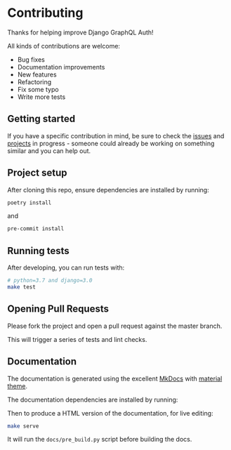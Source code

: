 <!-- shameless copy from graphene-django CONTRIBUTING file -->

# Contributing

Thanks for helping improve Django GraphQL Auth!

All kinds of contributions are welcome:

- Bug fixes
- Documentation improvements
- New features
- Refactoring
- Fix some typo
- Write more tests

## Getting started

If you have a specific contribution in mind, be sure to check the [issues](https://github.com/nrbnlulu/strawberry-django-auth/issues) and [projects](https://github.com/nrbnlulu/strawberry-django-auth/projects) in progress - someone could already be working on something similar and you can help out.

## Project setup

After cloning this repo, ensure dependencies are installed by running:

```bash
poetry install
```

and

```bash
pre-commit install
```

## Running tests

After developing, you can run tests with:

```bash
# python=3.7 and django=3.0
make test
```

## Opening Pull Requests

Please fork the project and open a pull request against the master branch.

This will trigger a series of tests and lint checks.

## Documentation

The documentation is generated using the excellent [MkDocs](https://www.mkdocs.org/) with [material theme](https://squidfunk.github.io/mkdocs-material/).

The documentation dependencies are installed by running:

Then to produce a HTML version of the documentation, for live editing:

```bash
make serve
```

It will run the `docs/pre_build.py` script before building the docs.
